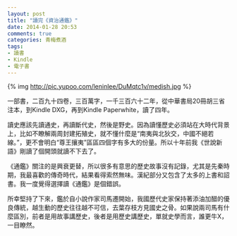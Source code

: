 ```yaml
---
layout: post
title: "讀完《資治通鑑》"
date: 2014-01-28 20:53
comments: true
categories: 青梅煮酒
tags:
- 讀書
- Kindle
- 電子書
---
```


{% img http://pic.yupoo.com/leninlee/DuMqtc1v/medish.jpg %}

一部書，二百九十四卷，三百萬字，一千三百六十二年，從中華書局20冊胡三省注本，到Kindle DXG，再到Kindle Paperwhite，讀了四年。

讀史應該先讀通史，再讀斷代史，然後是野史。因為讀懂歷史必須站在大時代背景上，比如不瞭解兩周封建拓殖史，就不懂什麼是“南夷與北狄交，中國不絕若線。”，更不會明白“尊王攘夷”區區四個字有多大的份量。所以十年前我《世說新語》剛讀了個開頭就讀不下去了。

《通鑑》關注的是興衰更替，所以很多有意思的歷史故事沒有記錄，尤其是先秦時期，我最喜歡的傳奇時代，結果看得索然無味。漢紀部分又包含了太多的上書和詔書。我一度覺得選擇讀《通鑑》是個錯誤。

所幸堅持了下來，鑑於自小說作家司馬遷開始，我國歷代史家保持著添油加醋的優良傳統，越生動的歷史往往越不可信，去葉存枝方見國史之骨。如果說兩司馬有什麼區別，前者是用故事講歷史，後者是用歷史講歷史，單就史學而言，誰更牛X，一目瞭然。
